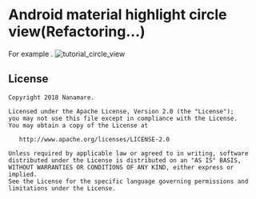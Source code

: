 Android material highlight circle view(Refactoring...)
=======

For example . 
![tutorial_circle_view](https://user-images.githubusercontent.com/17498974/49330746-4d179e00-f5d6-11e8-9e70-c0792f414bc7.gif)

License
--------

    Copyright 2018 Nanamare.

    Licensed under the Apache License, Version 2.0 (the "License");
    you may not use this file except in compliance with the License.
    You may obtain a copy of the License at

       http://www.apache.org/licenses/LICENSE-2.0

    Unless required by applicable law or agreed to in writing, software
    distributed under the License is distributed on an "AS IS" BASIS,
    WITHOUT WARRANTIES OR CONDITIONS OF ANY KIND, either express or implied.
    See the License for the specific language governing permissions and
    limitations under the License.

